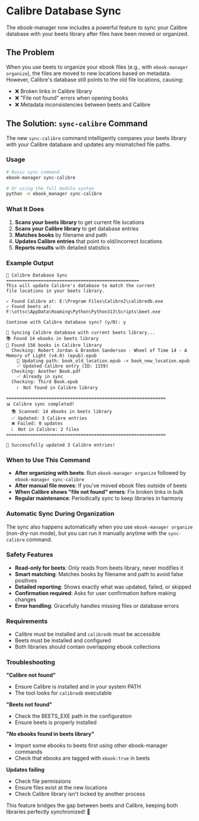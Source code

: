 # Calibre Database Sync

The ebook-manager now includes a powerful feature to sync your Calibre database with your beets library after files have been moved or organized.

## The Problem

When you use beets to organize your ebook files (e.g., with `ebook-manager organize`), the files are moved to new locations based on metadata. However, Calibre's database still points to the old file locations, causing:

- ❌ Broken links in Calibre library
- ❌ "File not found" errors when opening books
- ❌ Metadata inconsistencies between beets and Calibre

## The Solution: `sync-calibre` Command

The new `sync-calibre` command intelligently compares your beets library with your Calibre database and updates any mismatched file paths.

### Usage

```bash
# Basic sync command
ebook-manager sync-calibre

# Or using the full module syntax
python -m ebook_manager sync-calibre
```

### What It Does

1. **Scans your beets library** to get current file locations
2. **Scans your Calibre library** to get database entries
3. **Matches books** by filename and path
4. **Updates Calibre entries** that point to old/incorrect locations
5. **Reports results** with detailed statistics

### Example Output

```
🔄 Calibre Database Sync
==================================================
This will update Calibre's database to match the current
file locations in your beets library.

✓ Found Calibre at: E:\Program Files\Calibre2\calibredb.exe
✓ Found beets at: F:\ottsc\AppData\Roaming\Python\Python313\Scripts\beet.exe

Continue with Calibre database sync? (y/N): y

🔄 Syncing Calibre database with current beets library...
📚 Found 14 ebooks in beets library
📖 Found 156 books in Calibre library
  Checking: Robert Jordan & Brandon Sanderson - Wheel of Time 14 - A Memory of Light (v4.0) (epub).epub
    🔄 Updating path: book_old_location.epub -> book_new_location.epub
    ✅ Updated Calibre entry (ID: 1159)
  Checking: Another Book.pdf
    ✅ Already in sync
  Checking: Third Book.epub
    ℹ️  Not found in Calibre library

============================================================
📊 Calibre sync completed!
  📚 Scanned: 14 ebooks in beets library
  ✅ Updated: 3 Calibre entries
  ❌ Failed: 0 updates
  ℹ️  Not in Calibre: 2 files
============================================================

🎉 Successfully updated 3 Calibre entries!
```

### When to Use This Command

- **After organizing with beets**: Run `ebook-manager organize` followed by `ebook-manager sync-calibre`
- **After manual file moves**: If you've moved ebook files outside of beets
- **When Calibre shows "file not found" errors**: Fix broken links in bulk
- **Regular maintenance**: Periodically sync to keep libraries in harmony

### Automatic Sync During Organization

The sync also happens automatically when you use `ebook-manager organize` (non-dry-run mode), but you can run it manually anytime with the `sync-calibre` command.

### Safety Features

- **Read-only for beets**: Only reads from beets library, never modifies it
- **Smart matching**: Matches books by filename and path to avoid false positives
- **Detailed reporting**: Shows exactly what was updated, failed, or skipped
- **Confirmation required**: Asks for user confirmation before making changes
- **Error handling**: Gracefully handles missing files or database errors

### Requirements

- Calibre must be installed and `calibredb` must be accessible
- Beets must be installed and configured
- Both libraries should contain overlapping ebook collections

### Troubleshooting

**"Calibre not found"**

- Ensure Calibre is installed and in your system PATH
- The tool looks for `calibredb` executable

**"Beets not found"**

- Check the BEETS_EXE path in the configuration
- Ensure beets is properly installed

**"No ebooks found in beets library"**

- Import some ebooks to beets first using other ebook-manager commands
- Check that ebooks are tagged with `ebook:true` in beets

**Updates failing**

- Check file permissions
- Ensure files exist at the new locations
- Check Calibre library isn't locked by another process

This feature bridges the gap between beets and Calibre, keeping both libraries perfectly synchronized! 🎯

